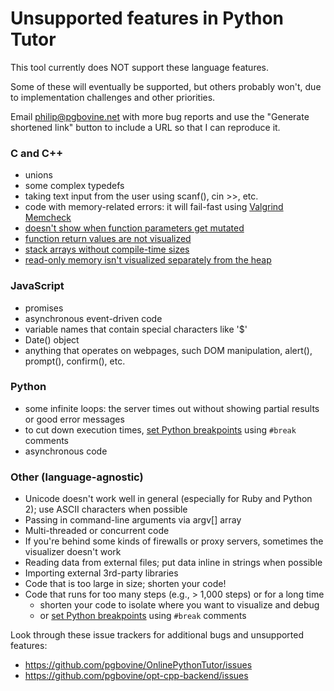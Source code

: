 # Unsupported features in Python Tutor

This tool currently does NOT support these language features.

Some of these will eventually be supported, but others probably won't, due to implementation challenges and other priorities.

Email philip@pgbovine.net with more bug reports and use the "Generate shortened link" button to include a URL so that I can reproduce it.

### C and C++

- unions
- some complex typedefs
- taking text input from the user using scanf(), cin >>, etc.
- code with memory-related errors: it will fail-fast using [Valgrind
  Memcheck](http://valgrind.org/docs/manual/mc-manual.html)
- [doesn't show when function parameters get mutated](https://github.com/pgbovine/opt-cpp-backend/issues/57)
- [function return values are not visualized](https://github.com/pgbovine/opt-cpp-backend/issues/4)
- [stack arrays without compile-time sizes](https://github.com/pgbovine/opt-cpp-backend/issues/44)
- [read-only memory isn't visualized separately from the heap](https://github.com/pgbovine/opt-cpp-backend/issues/70)

### JavaScript

- promises
- asynchronous event-driven code
- variable names that contain special characters like '$'
- Date() object
- anything that operates on webpages, such DOM manipulation, alert(), prompt(), confirm(), etc.


### Python

- some infinite loops: the server times out without showing partial results or good error messages
- to cut down execution times, [set Python breakpoints](https://youtu.be/80ztTXP90Vs?t=42) using `#break` comments
- asynchronous code


### Other (language-agnostic)

- Unicode doesn't work well in general (especially for Ruby and Python 2); use ASCII characters when possible
- Passing in command-line arguments via argv[] array
- Multi-threaded or concurrent code
- If you're behind some kinds of firewalls or proxy servers, sometimes
  the visualizer doesn't work
- Reading data from external files; put data inline in strings when possible
- Importing external 3rd-party libraries
- Code that is too large in size; shorten your code!
- Code that runs for too many steps (e.g., > 1,000 steps) or for a long time
  - shorten your code to isolate where you want to visualize and debug
  - or [set Python breakpoints](https://youtu.be/80ztTXP90Vs?t=42) using `#break` comments

Look through these issue trackers for additional bugs and unsupported features:
- https://github.com/pgbovine/OnlinePythonTutor/issues
- https://github.com/pgbovine/opt-cpp-backend/issues
